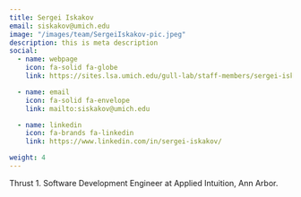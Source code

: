```yaml
---
title: Sergei Iskakov
email: siskakov@umich.edu
image: "/images/team/SergeiIskakov-pic.jpeg"
description: this is meta description
social:
  - name: webpage
    icon: fa-solid fa-globe
    link: https://sites.lsa.umich.edu/gull-lab/staff-members/sergei-iskakov/

  - name: email
    icon: fa-solid fa-envelope
    link: mailto:siskakov@umich.edu

  - name: linkedin
    icon: fa-brands fa-linkedin
    link: https://www.linkedin.com/in/sergei-iskakov/

weight: 4
---
```


Thrust 1. Software Development Engineer at Applied Intuition, Ann Arbor.
